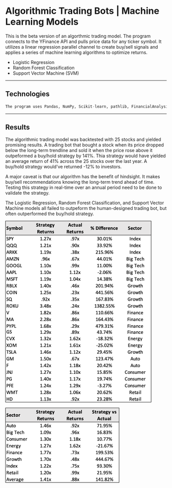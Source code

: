 # Algorithmic Trading Bots | Machine Learning Models

This is the beta version of an algorthmic trading model. The program connects to the YFinance API and pulls price data for any ticker symbol. It utilizes a linear regression parallel channel to create buy/sell signals and applies a series of machine learning algorithms to optimize returns.

* Logistic Regression
* Random Forest Classification
* Support Vector Machine (SVM)


---

## Technologies

```python
The program uses Pandas, NumPy, Scikit-learn, pathlib, FinancialAnalysis libraries. 
```

---

## Results

The algorithmic trading model was backtested with 25 stocks and yielded promising results. A trading bot that bought a stock when its price dropped below the long-term trendline and sold it when the price rose above it outpeformed a buy/hold strategy by 141%. Thia strategy would have yielded an average return of 41% across the 25 stocks over the last year. A buy/hold strategy would've returned -12% to investors.

A major caveat is that our algorithm has the benefit of hindsight. It makes buy/sell recommendations knowing the long-term trend ahead of time. Testing this strategy in real-time over an annual period need to be done to validate the strategy.

The Logistic Regression, Random Forest Classification, and Support Vector Machine models all failed to outpeform the human-designed trading bot, but often outperformed the buy/hold strategy.

![Stock Performance](images/stock_performance.png)

![Sector Performance](images/sector_performance.png)
